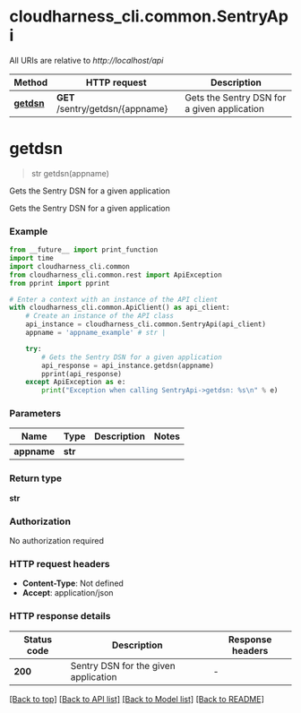 # cloudharness_cli.common.SentryApi

All URIs are relative to *http://localhost/api*

Method | HTTP request | Description
------------- | ------------- | -------------
[**getdsn**](SentryApi.md#getdsn) | **GET** /sentry/getdsn/{appname} | Gets the Sentry DSN for a given application


# **getdsn**
> str getdsn(appname)

Gets the Sentry DSN for a given application

Gets the Sentry DSN for a given application

### Example

```python
from __future__ import print_function
import time
import cloudharness_cli.common
from cloudharness_cli.common.rest import ApiException
from pprint import pprint

# Enter a context with an instance of the API client
with cloudharness_cli.common.ApiClient() as api_client:
    # Create an instance of the API class
    api_instance = cloudharness_cli.common.SentryApi(api_client)
    appname = 'appname_example' # str | 

    try:
        # Gets the Sentry DSN for a given application
        api_response = api_instance.getdsn(appname)
        pprint(api_response)
    except ApiException as e:
        print("Exception when calling SentryApi->getdsn: %s\n" % e)
```

### Parameters

Name | Type | Description  | Notes
------------- | ------------- | ------------- | -------------
 **appname** | **str**|  | 

### Return type

**str**

### Authorization

No authorization required

### HTTP request headers

 - **Content-Type**: Not defined
 - **Accept**: application/json

### HTTP response details
| Status code | Description | Response headers |
|-------------|-------------|------------------|
**200** | Sentry DSN for the given application |  -  |

[[Back to top]](#) [[Back to API list]](../README.md#documentation-for-api-endpoints) [[Back to Model list]](../README.md#documentation-for-models) [[Back to README]](../README.md)

